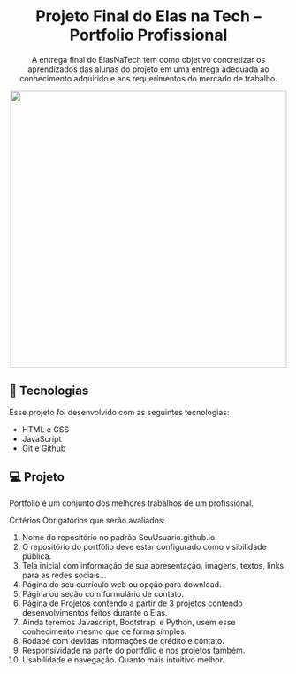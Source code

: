 <h1 align="center"> Projeto Final do Elas na Tech – Portfolio Profissional </h1>
<p align="center">
A entrega final do ElasNaTech tem como objetivo concretizar os aprendizados das
alunas do projeto em uma entrega adequada ao conhecimento adquirido e aos
requerimentos do mercado de trabalho.
<br/>

<div align="center"> 
  <img src="https://github.com/Angelsrb/angelsrb.github.io/assets/88409118/c08dca40-51c4-4d9b-83ea-0f7d65f350b3.png" width= "500px"/> </div>


## 🚀 Tecnologias
Esse projeto foi desenvolvido com as seguintes tecnologias:
- HTML e CSS
- JavaScript
- Git e Github
  
## 💻 Projeto

Portfolio é um conjunto dos melhores trabalhos de um profissional.

Critérios Obrigatórios que serão avaliados:

1. Nome do repositório no padrão SeuUsuario.github.io.
2. O repositório do portfólio deve estar configurado como visibilidade pública.
3. Tela inicial com informação de sua apresentação, imagens, textos, links para as redes sociais...
4. Página do seu currículo web ou opção para download.
5. Página ou seção com formulário de contato.
6. Página de Projetos contendo a partir de 3 projetos contendo desenvolvimentos feitos durante o Elas.
7. Ainda teremos Javascript, Bootstrap, e Python, usem esse conhecimento mesmo que de forma simples.
8. Rodapé com devidas informações de crédito e contato.
9. Responsividade na parte do portfólio e nos projetos também.
10. Usabilidade e navegação. Quanto mais intuitivo melhor.



